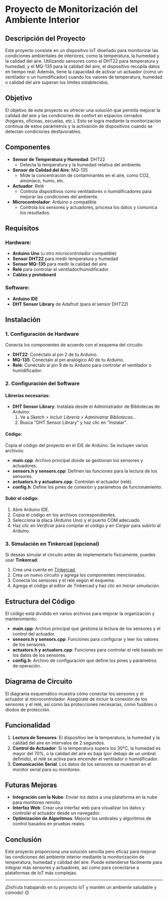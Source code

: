 # Proyecto de Monitorización del Ambiente Interior

## Descripción del Proyecto

Este proyecto consiste en un dispositivo IoT diseñado para monitorizar las condiciones ambientales de interiores, como la temperatura, la humedad y la calidad del aire. Utilizando sensores como el DHT22 para temperatura y humedad, y el MQ-135 para la calidad del aire, el dispositivo recopila datos en tiempo real. Además, tiene la capacidad de activar un actuador (como un ventilador o un humidificador) cuando los valores de temperatura, humedad o calidad del aire superan los límites establecidos.

## Objetivo

El objetivo de este proyecto es ofrecer una solución que permita mejorar la calidad del aire y las condiciones de confort en espacios cerrados (hogares, oficinas, escuelas, etc.). Esto se logra mediante la monitorización continua de estos parámetros y la activación de dispositivos cuando se detectan condiciones desfavorables.

## Componentes

- **Sensor de Temperatura y Humedad**: DHT22
  - Detecta la temperatura y la humedad relativa del ambiente.
- **Sensor de Calidad del Aire**: MQ-135
  - Mide la concentración de contaminantes en el aire, como CO2, amoníaco, humo, etc.
- **Actuador**: Relé
  - Controla dispositivos como ventiladores o humidificadores para mejorar las condiciones del ambiente.
- **Microcontrolador**: Arduino o compatible
  - Controla los sensores y actuadores, procesa los datos y comunica los resultados.

## Requisitos

### Hardware:
- **Arduino Uno** (u otro microcontrolador compatible)
- **Sensor DHT22** para medir temperatura y humedad
- **Sensor MQ-135** para medir la calidad del aire
- **Relé** para controlar el ventilador/humidificador
- **Cables y protoboard**

### Software:
- **Arduino IDE**
- **DHT Sensor Library** de Adafruit (para el sensor DHT22)

## Instalación

### 1. Configuración de Hardware
Conecta los componentes de acuerdo con el esquema del circuito:

- **DHT22**: Conéctalo al pin 2 de tu Arduino.
- **MQ-135**: Conéctalo al pin analógico A0 de tu Arduino.
- **Relé**: Conéctalo al pin 9 de tu Arduino para controlar el ventilador o humidificador.

### 2. Configuración del Software
#### Librerías necesarias:
- **DHT Sensor Library**: Instálala desde el Administrador de Bibliotecas de Arduino:
  1. Ve a *Sketch > Incluir Librería > Administrar Bibliotecas...*
  2. Busca "DHT Sensor Library" y haz clic en "Instalar".

#### Código:
Copia el código del proyecto en el IDE de Arduino. Se incluyen varios archivos:
- **main.cpp**: Archivo principal donde se gestionan los sensores y actuadores.
- **sensors.h y sensors.cpp**: Definen las funciones para la lectura de los sensores.
- **actuators.h y actuators.cpp**: Controlan el actuador (relé).
- **config.h**: Define los pines de conexión y parámetros de funcionamiento.

#### Subir el código:
1. Abre Arduino IDE.
2. Copia el código en los archivos correspondientes.
3. Selecciona la placa (Arduino Uno) y el puerto COM adecuado.
4. Haz clic en *Verificar* para compilar el código y en *Cargar* para subirlo al Arduino.

### 3. Simulación en Tinkercad (opcional)
Si deseas simular el circuito antes de implementarlo físicamente, puedes usar **Tinkercad**:
1. Crea una cuenta en [Tinkercad](https://www.tinkercad.com/).
2. Crea un nuevo circuito y agrega los componentes mencionados.
3. Conecta los sensores y el relé según el esquema.
4. Agrega el código al editor de Tinkercad y haz clic en *Iniciar simulación*.

## Estructura del Código

El código está dividido en varios archivos para mejorar la organización y mantenimiento:

- **main.cpp**: Archivo principal que gestiona la lectura de los sensores y el control del actuador.
- **sensors.h y sensors.cpp**: Funciones para configurar y leer los valores de los sensores.
- **actuators.h y actuators.cpp**: Funciones para controlar el relé basado en los datos de los sensores.
- **config.h**: Archivo de configuración que define los pines y parámetros de operación.

## Diagrama de Circuito

El diagrama esquemático muestra cómo conectar los sensores y el actuador al microcontrolador. Asegúrate de incluir la conexión de los sensores y el relé, así como las protecciones necesarias, como fusibles o diodos de protección.

## Funcionalidad

1. **Lectura de Sensores**: El dispositivo lee la temperatura, la humedad y la calidad del aire en intervalos de 2 segundos.
2. **Control de Actuador**: Si la temperatura supera los 30°C, la humedad es mayor del 70%, o la calidad del aire es baja (por debajo de un umbral definido), el relé se activa para encender el ventilador o humidificador.
3. **Comunicación Serial**: Los datos de los sensores se muestran en el monitor serial para su monitoreo.

## Futuras Mejoras

- **Integración con la Nube**: Enviar los datos a una plataforma en la nube para monitoreo remoto.
- **Interfaz Web**: Crear una interfaz web para visualizar los datos y controlar el actuador desde un navegador.
- **Optimización de Algoritmos**: Mejorar los umbrales y algoritmos de control basados en pruebas reales.

## Conclusión

Este proyecto proporciona una solución sencilla pero eficaz para mejorar las condiciones del ambiente interior mediante la monitorización de temperatura, humedad y calidad del aire. Puede extenderse fácilmente para integrar más sensores y actuadores, así como para conectarse a plataformas de IoT más complejas.

---

¡Disfruta trabajando en tu proyecto IoT y mantén un ambiente saludable y cómodo! 😊


